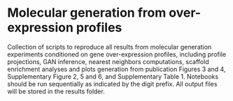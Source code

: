 # Molecular generation from over-expression profiles 
Collection of scripts to reproduce all results from molecular generation experiments conditioned on gene over-expression profiles, including profile projections, GAN inference, nearest neighbors computations, scaffold enrichment analyses and plots generation from publication Figures 3 and 4, Supplementary Figure 2, 5 and 6, and Supplementary Table 1.  Notebooks should be run sequentially as indicated by the digit prefix. All output files will be stored in the results folder.

